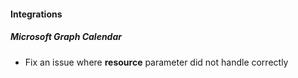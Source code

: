 
#### Integrations
##### Microsoft Graph Calendar
- Fix an issue where **resource** parameter did not handle correctly
